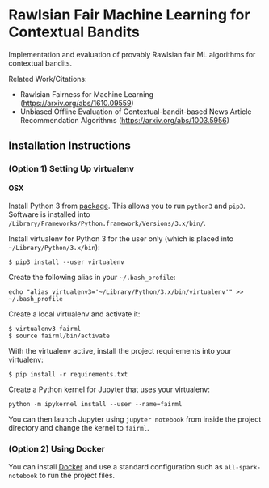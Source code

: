 # Rawlsian Fair Machine Learning for Contextual Bandits

Implementation and evaluation of provably Rawlsian fair ML algorithms for contextual bandits.

Related Work/Citations:

* Rawlsian Fairness for Machine Learning (https://arxiv.org/abs/1610.09559)
* Unbiased Offline Evaluation of Contextual-bandit-based News Article Recommendation Algorithms (https://arxiv.org/abs/1003.5956)

## Installation Instructions

### (Option 1) Setting Up virtualenv

#### OSX

Install Python 3 from [package](https://www.python.org/downloads/). This allows you to run `python3` and `pip3`. Software is installed into `/Library/Frameworks/Python.framework/Versions/3.x/bin/`.

Install virtualenv for Python 3 for the user only (which is placed into `~/Library/Python/3.x/bin`):

```
$ pip3 install --user virtualenv
```

Create the following alias in your `~/.bash_profile`:

```
echo "alias virtualenv3='~/Library/Python/3.x/bin/virtualenv'" >> ~/.bash_profile
```

Create a local virtualenv and activate it:

```
$ virtualenv3 fairml
$ source fairml/bin/activate
```

With the virtualenv active, install the project requirements into your virtualenv:

```
$ pip install -r requirements.txt
```

Create a Python kernel for Jupyter that uses your virtualenv:

```
python -m ipykernel install --user --name=fairml
```

You can then launch Jupyter using `jupyter notebook` from inside the project directory and change the kernel to `fairml`.

### (Option 2) Using Docker

You can install [Docker](https://www.docker.com) and use a standard configuration such as `all-spark-notebook` to run the project files.

